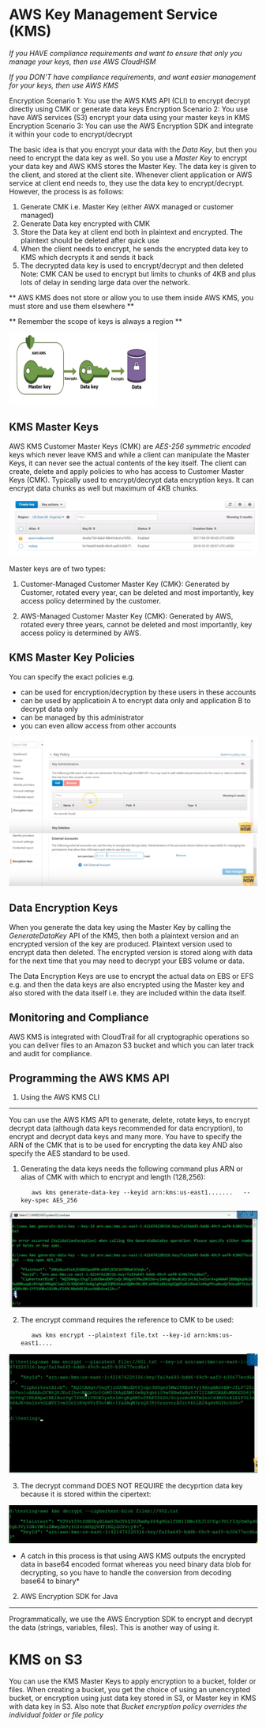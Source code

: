 # AWS Key Management Service (KMS)

*If you HAVE compliance requirements and want to ensure that only you manage your keys, then use AWS CloudHSM*

*If you DON'T have compliance requirements, and want easier management for your keys, then use AWS KMS*

Encryption Scenario 1: You use the AWS KMS API (CLI) to encrypt decrypt directly using CMK or generate data keys
Encryption Scenario 2: You use have AWS services (S3) encrypt your data using your master keys in KMS
Encryption Scenario 3: You can use the AWS Encryption SDK and integrate it within your code to encrypt/decrypt

The basic idea is that you encrypt your data with the *Data Key*, but then you need to encrypt the data key as well. So you use a *Master Key* to encrypt your data key and AWS KMS stores the Master Key. The data key is given to the client, and stored at the client site. Whenever client application or AWS service at client end needs to, they use the data key to encrypt/decrypt. However, the process is as follows:

1. Generate CMK i.e. Master Key (either AWX managed or customer managed)
2. Generate Data key encrypted with CMK
3. Store the Data key at client end both in plaintext and encrypted. The plaintext should be deleted after quick use
4. When the client needs to encrypt, he sends the encrypted data key to KMS which decrypts it and sends it back
5. The decrypted data key is used to encrypt/decrypt and then deleted
Note: CMK CAN be used to encrypt but limits to chunks of 4KB and plus lots of delay in sending large data over the network.

** AWS KMS does not store or allow you to use them inside AWS KMS, you must store and use them elsewhere **

** Remember the scope of keys is always a region **

<img src="https://github.com/uashraf1981/AWS/blob/master/AWS-KMS/Master%20Key.png"  align="center" width="300" height="150">

KMS Master Keys
---------------
AWS KMS Customer Master Keys (CMK) are *AES-256* *symmetric encoded* keys which never leave KMS and while a client can manipulate the Master Keys, it can never see the actual contents of the key itself. The client can create, delete and apply policies to who has access to Customer Master Keys (CMK). Typically used to encrypt/decrypt data encryption keys. It can encrypt data chunks as well but maximum of 4KB chunks.

![stack Overflow](https://github.com/uashraf1981/AWS/blob/master/AWS-KMS/Keys.png)

Master keys are of two types:

1. Customer-Managed Customer Master Key (CMK): Generated by Customer, rotated every year, can be deleted and most importantly, key access policy determined by the customer.

2. AWS-Managed Customer Master Key (CMK): Generated by AWS, rotated every three years, cannot be deleted and most importantly, key access policy is determined by AWS.

KMS Master Key Policies
-----------------------
You can specify the exact policies e.g.

- can be used for encryption/decryption by these users in these accounts
- can be used by applicatioin A to encrypt data only and application B to decrypt data only
- can be managed by this administrator
- you can even allow access from other accounts

![stack Overflow](https://github.com/uashraf1981/AWS/blob/master/AWS-KMS/KeyPolicy1.png)
![stack Overflow](https://github.com/uashraf1981/AWS/blob/master/AWS-KMS/KeyPolicy2.png)

Data Encryption Keys
--------------------
When you generate the data key using the Master Key by calling the *GenerateDataKey* API of the KMS, then both a plaintext version and an encrypted version of the key are produced. Plaintext version used to encrypt data then deleted. The encrypted version is stored along with data for the next time that you may need to decrypt your EBS volume or data.

The Data Encryption Keys are use to encrypt the actual data on EBS or EFS e.g. and then the data keys are also encrypted using the Master key and also stored with the data itself i.e. they are included within the data itself.

Monitoring and Compliance
-------------------------
AWS KMS is integrated with CloudTrail for all cryptographic operations so you can deliver files to an Amazon S3 bucket and  which you can later track and audit for compliance.

Programming the AWS KMS API
---------------------------
1. Using the AWS KMS CLI
------------------------------------
You can use the AWS KMS API to generate, delete, rotate keys, to encrypt decrypt data (although data keys recommended for data encryption), to encrypt and decrypt data keys and many more. You have to specify the ARN of the CMK that is to be used for encrypting the data key AND also specify the AES standard to be used.

1. Generating the data keys needs the following command plus ARN or alias of CMK with which to encrypt and length (128,256):

          aws kms generate-data-key --keyid arn:kms:us-east1.......   --key-spec AES_256

![stack Overflow](https://github.com/uashraf1981/AWS/blob/master/AWS-KMS/Command.png)


2. The encrypt command requires the reference to CMK to be used:

          aws kms encrypt --plaintext file.txt --key-id arn:kms:us-east1.... 
          
![stack Overflow](https://github.com/uashraf1981/AWS/blob/master/AWS-KMS/encrypt2.png)      

3. The decrypt command DOES NOT REQUIRE the decyprtion data key because it is stored within the cipertext:

![stack Overflow](https://github.com/uashraf1981/AWS/blob/master/AWS-KMS/decrypt.png)  

* A catch in this process is that using AWS KMS outputs the encrypted data in base64 encoded format whereas you need binary data blob for decrypting, so you have to handle the conversion from decoding base64 to binary*
         
2. AWS Encryption SDK for Java
------------------------------
Programmatically, we use the AWS Encryption SDK to encrypt and decrypt the data (strings, variables, files). This is another way of using it.

# KMS on S3

You can use the KMS Master Keys to apply encryption to a bucket, folder or files. When creating a bucket, you get the choice of using an unencrypted bucket, or encryption using just data key stored in S3, or Master key in KMS with data key in S3. Also note that *Bucket encryption policy overrides the individual folder or file policy*
